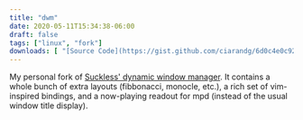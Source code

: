```yaml
---
title: "dwm"
date: 2020-05-11T15:34:38-06:00
draft: false
tags: ["linux", "fork"]
downloads: [ "[Source Code](https://gist.github.com/ciarandg/6d0c4e0c9218d3cba22e11c301959e60)" ]
---
```


My personal fork of [Suckless' dynamic window manager](https://dwm.suckless.org).
It contains a whole bunch of extra layouts (fibbonacci, monocle, etc.),
a rich set of vim-inspired bindings, and a now-playing readout for mpd
(instead of the usual window title display).
